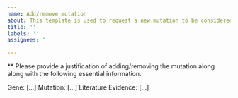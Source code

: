 ```yaml
---
name: Add/remove mutation
about: This template is used to request a new mutation to be considered
title: ''
labels: ''
assignees: ''

---
```


** Please provide a justification of adding/removing the mutation along along with the following essential information.

Gene: [...]
Mutation: [...]
Literature Evidence: [...]
